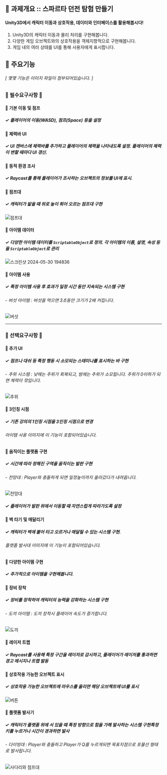 ## 📌 과제개요 :: 스파르타 던전 탐험 만들기
#### Unity3D에서 캐릭터 이동과 상호작용, 데이터와 인터페이스를 활용해봅시다!
 1. Unity3D의 캐릭터 이동과 물리 처리를 구현해봅니다.
 2. 다양한 게임 오브젝트와의 상호작용을 객체지향적으로 구현해봅니다.
 3. 게임 내의 여러 상태를 UI를 통해 사용자에게 표시합니다.

   
## 📌 주요기능
######  [ 몇몇 기능은 이미지 파일이 첨부되어있습니다. ]
### 🖤 필수요구사항 🖤
#### 🤍  기본 이동 및 점프
##### ✓ 플레이어의 이동(WASD), 점프(Space) 등을 설정
#### 🤍  체력바 UI 
##### ✓ UI 캔버스에 체력바를 추가하고 플레이어의 체력을 나타내도록 설정. 플레이어의 체력이 변할 때마다 UI 갱신.
#### 🤍  동적 환경 조사
##### ✓ Raycast를 통해 플레이어가 조사하는 오브젝트의 정보를 UI에 표시.
#### 🤍  점프대
##### ✓ 캐릭터가 밟을 때 위로 높이 튀어 오르는 점프대 구현
![점프대](https://github.com/MilkyQuartz/3D_Survival/assets/141620531/7dcd61e9-7b35-49e4-a4a8-eef035b8f4cd)

#### 🤍  아이템 데이터
##### ✓ 다양한 아이템 데이터를 `ScriptableObject`로 정의. 각 아이템의 이름, 설명, 속성 등을 `ScriptableObject`로 관리
![스크린샷 2024-05-30 194836](https://github.com/MilkyQuartz/3D_Survival/assets/141620531/eee6353c-7b17-41b0-b741-7488a3c6a9ca)

#### 🤍  아이템 사용
##### ✓ 특정 아이템 사용 후 효과가 일정 시간 동안 지속되는 시스템 구현
###### - 버섯 아이템 : 버섯을 먹으면 3초동안 크기가 2배 커집니다.
![버섯](https://github.com/MilkyQuartz/3D_Survival/assets/141620531/78091403-00dc-4e0c-9017-6d131f143fe2)

-------------------------------------------------

### 🖤 선택요구사항 🖤 
#### 🤍  추가 UI
##### ✓ 점프나 대쉬 등 특정 행동 시 소모되는 스태미나를 표시하는 바 구현
###### - 추위 시스템 : 낮에는 추위가 회복되고, 밤에는 추위가 소모됩니다. 추위가 0이하가 되면 체력이 깎입니다.
![추위](https://github.com/MilkyQuartz/3D_Survival/assets/141620531/f3fd7d0e-6912-4b3b-9368-b9e59a45baae)

#### 🤍  3인칭 시점
##### ✓ 기존 강의의 1인칭 시점을 3인칭 시점으로 변경
######  아이템 사용 이미지에 이 기능이 포함되어있습니다.
#### 🤍  움직이는 플랫폼 구현
##### ✓ 시간에 따라 정해진 구역을 움직이는 발판 구현
###### - 전망대 : Player와 충돌하게 되면 일정높이까지 올라갔다가 내려옵니다. 
![전망대](https://github.com/MilkyQuartz/3D_Survival/assets/141620531/e03795e7-62b0-445a-b40e-4aca40f222bd)

##### ✓ 플레이어가 발판 위에서 이동할 때 자연스럽게 따라가도록 설정
#### 🤍  벽 타기 및 매달리기
##### ✓ 캐릭터가 벽에 붙어 타고 오르거나 매달릴 수 있는 시스템 구현.
######  플랫폼 발사대 이미지에 이 기능이 포함되어있습니다.
#### 🤍  다양한 아이템 구현
##### ✓ 추가적으로 아이템을 구현해봅니다.
#### 🤍  장비 장착
##### ✓ 장비를 장착하여 캐릭터의 능력을 강화하는 시스템 구현
###### - 도끼 아이템 : 도끼 장착시 플레이어 속도가 증가합니다.
![도끼](https://github.com/MilkyQuartz/3D_Survival/assets/141620531/38a6836f-f4ae-4061-8f93-e7bd9ec14ef4)

#### 🤍  레이저 트랩
##### ✓ Raycast를 사용해 특정 구간을 레이저로 감시하고, 플레이어가 레이저를 통과하면 경고 메시지나 트랩 발동
#### 🤍  상호작용 가능한 오브젝트 표시
##### ✓ 상호작용 가능한 오브젝트에 마우스를 올리면 해당 오브젝트에 UI를 표시
![버튼](https://github.com/MilkyQuartz/3D_Survival/assets/141620531/b2203565-d9be-45cc-b7ec-0aa01946bdd2)

#### 🤍  플랫폼 발사기
##### ✓ 캐릭터가 플랫폼 위에 서 있을 때 특정 방향으로 힘을 가해 발사하는 시스템 구현특정 키를 누르거나 시간이 경과하면 발사
###### - 다이빙대 : Player와 충돌하고 Player가 Q를 누르게되면 목표지점으로 포물선 형태로 발사됩니다.
![사다리와 점프대](https://github.com/MilkyQuartz/3D_Survival/assets/141620531/8b3c8638-112e-4fbe-ad47-f25a5ec12ee5)



